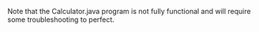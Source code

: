 Note that the Calculator.java program is not fully functional and will require some troubleshooting to perfect.
